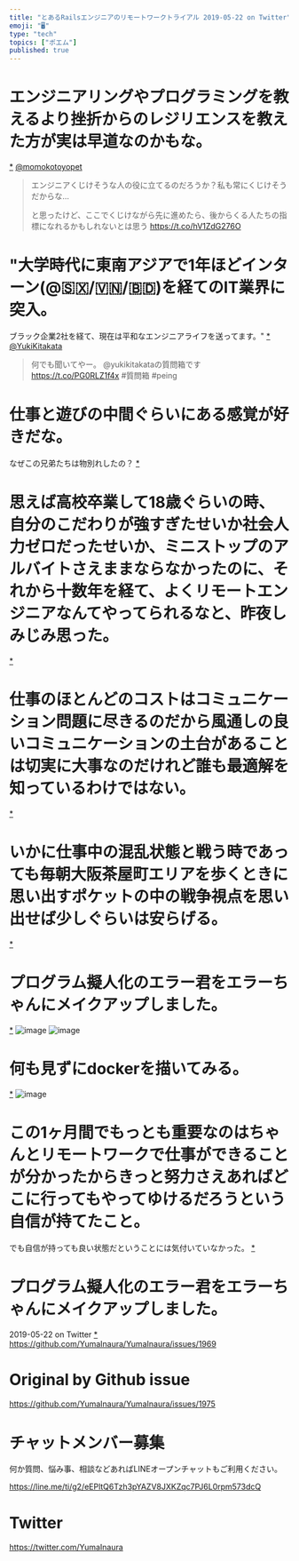 ```yaml
---
title: "とあるRailsエンジニアのリモートワークトライアル 2019-05-22 on Twitter"
emoji: "🖥"
type: "tech"
topics: ["ポエム"]
published: true
---
```


# エンジニアリングやプログラミングを教えるより挫折からのレジリエンスを教えた方が実は早道なのかもな。

 [*](https://twitter.com/YumaInaura/status/1130990166682718208")
[@momokotoyopet](https://twitter.com/momokotoyopet/)

>エンジニアくじけそうな人の役に立てるのだろうか？私も常にくじけそうだからな...
>
>と思ったけど、ここでくじけながら先に進めたら、後からくる人たちの指標になれるかもしれないとは思う https://t.co/hV1ZdG276O
# "大学時代に東南アジアで1年ほどインターン(@🇸🇽/🇻🇳/🇧🇩)を経てのIT業界に突入。
ブラック企業2社を経て、現在は平和なエンジニアライフを送ってます。"
 [*](https://twitter.com/YumaInaura/status/1130991234053332992")
[@YukiKitakata](https://twitter.com/YukiKitakata/)

>何でも聞いてやー。
>@yukikitakataの質問箱です https://t.co/PG0RLZ1f4x #質問箱 #peing
# 仕事と遊びの中間ぐらいにある感覚が好きだな。
なぜこの兄弟たちは物別れしたの？
 [*](https://twitter.com/YumaInaura/status/1130995445231046656")

# 思えば高校卒業して18歳ぐらいの時、自分のこだわりが強すぎたせいか社会人力ゼロだったせいか、ミニストップのアルバイトさえままならなかったのに、それから十数年を経て、よくリモートエンジニアなんてやってられるなと、昨夜しみじみ思った。

 [*](https://twitter.com/YumaInaura/status/1130999077775265792")

# 仕事のほとんどのコストはコミュニケーション問題に尽きるのだから風通しの良いコミュニケーションの土台があることは切実に大事なのだけれど誰も最適解を知っているわけではない。

 [*](https://twitter.com/YumaInaura/status/1131011304049655809")

# いかに仕事中の混乱状態と戦う時であっても毎朝大阪茶屋町エリアを歩くときに思い出すポケットの中の戦争視点を思い出せば少しぐらいは安らげる。

 [*](https://twitter.com/YumaInaura/status/1131032695532744705")

# プログラム擬人化のエラー君をエラーちゃんにメイクアップしました。

 [*](https://twitter.com/YumaInaura/status/1131120409149992960")
![image](https://pbs.twimg.com/media/D7KMAoLV4AESYjf.jpg)
![image](https://pbs.twimg.com/media/D7KMAoCVsAAqKx3.jpg)

# 何も見ずにdockerを描いてみる。

 [*](https://twitter.com/YumaInaura/status/1131124414282518529")
![image](https://pbs.twimg.com/media/D7KPp-zUEAEgScW.jpg)

# この1ヶ月間でもっとも重要なのはちゃんとリモートワークで仕事ができることが分かったからきっと努力さえあればどこに行ってもやってゆけるだろうという自信が持てたこと。
でも自信が持っても良い状態だということには気付いていなかった。
 [*](https://twitter.com/YumaInaura/status/1131144221186859008")

# プログラム擬人化のエラー君をエラーちゃんにメイクアップしました。
  2019-05-22 on Twitter
 [*](https://twitter.com/YumaInaura/status/1131168633391075328")
<https://github.com/YumaInaura/YumaInaura/issues/1969>



# Original by Github issue

https://github.com/YumaInaura/YumaInaura/issues/1975








<!-- Update From Qiita API -->

# チャットメンバー募集


何か質問、悩み事、相談などあればLINEオープンチャットもご利用ください。

https://line.me/ti/g2/eEPltQ6Tzh3pYAZV8JXKZqc7PJ6L0rpm573dcQ





# Twitter


https://twitter.com/YumaInaura


<!-- Update From Qiita API -->


